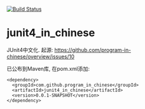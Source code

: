 [![Build Status](https://travis-ci.org/program-in-chinese/junit4_in_chinese.svg?branch=master)](https://travis-ci.org/program-in-chinese/junit4_in_chinese)

# junit4_in_chinese
JUnit4中文化. 起源: https://github.com/program-in-chinese/overview/issues/10

已公布到Maven库, 在pom.xml添加:
```
<dependency>
  <groupId>com.github.program_in_chinese</groupId>
  <artifactId>junit4_in_chinese</artifactId>
  <version>0.0.1-SNAPSHOT</version>
</dependency>
```
